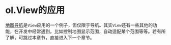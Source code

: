 # ol.View的应用

[地图导航](04-01.md)是`View`应用的一个例子，但仅限于导航。其实`View`还有一些其他的功能，在开发中经常遇到。比如控制地图显示范围，自动适配某个范围等等。若有所了解，可跳过本章节，直接进入下一个章节。